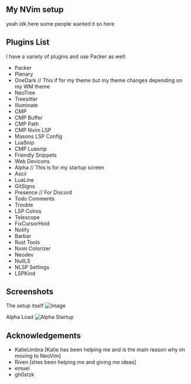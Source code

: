 ## My NVim setup 
yeah idk here some people wanted it so here

## Plugins List
I have a variety of plugins and use Packer as well:
- Packer
- Plenary
- OneDark // This if for my theme but my theme changes depending on my WM theme
- NeoTree
- Treesitter
- Illuminate
- CMP
- CMP Buffer
- CMP Path
- CMP Nvim LSP
- Masons LSP Config
- LuaSnip
- CMP Luasnip
- Friendly Snippets
- Web Devicons
- Alpha // This is for my startup screen
- Ascii
- LuaLine
- GitSigns
- Presence // For Discord
- Todo Comments
- Trouble
- LSP Colros
- Telescope
- FixCursorHold
- Notify
- Barbar
- Rust Tools
- Nvim Colorizer
- Neodev
- NullLS
- NLSP Settings
- LSPKind
## Screenshots

The setup itself
![Image](https://i.imgur.com/FUO6xf6.png)

Alpha Load
![Alpha Startup](https://i.imgur.com/t0Lwqh6.png)

## Acknowledgements
- KatieUmbra [Katie has been helping me and is the main reason why im moving to NeoVim]
- Riven [shes been helping me and giving me ideas]
- emuel
- gh0stzk